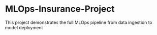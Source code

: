 # MLOps-Insurance-Project
This project demonstrates the full MLOps pipeline from data ingestion to model deployment
